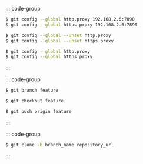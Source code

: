 ::: code-group

```sh [设置全局代理]
$ git config --global http.proxy 192.168.2.6:7890
$ git config --global https.proxy 192.168.2.6:7890
```

```sh [取消全局代理]
$ git config --global --unset http.proxy
$ git config --global --unset https.proxy
```

```sh [查看全局代理]
$ git config --global http.proxy
$ git config --global https.proxy
```

:::

::: code-group

```sh [创建本地分支]
$ git branch feature
```

```sh [切换当前分支]
$ git checkout feature
```

```sh [提交到远程仓库]
$ git push origin feature
```

:::

::: code-group

```sh [克隆指定分支]
$ git clone -b branch_name repository_url
```

:::